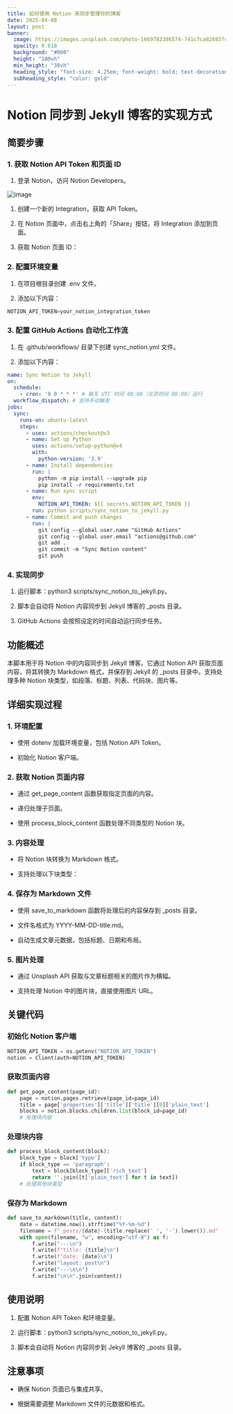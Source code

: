 ```yaml
---
title: 如何使用 Notion 来同步管理你的博客
date: 2025-04-08
layout: post
banner:
  image: https://images.unsplash.com/photo-1669782386574-741c7ca82683?crop=entropy&cs=tinysrgb&fit=max&fm=jpg&ixid=M3w2OTIwMzJ8MHwxfHJhbmRvbXx8fHx8fHx8fDE3NDQxNTA3NjR8&ixlib=rb-4.0.3&q=80&w=1080
  opacity: 0.618
  background: "#000"
  height: "100vh"
  min_height: "38vh"
  heading_style: "font-size: 4.25em; font-weight: bold; text-decoration: underline"
  subheading_style: "color: gold"
---
```


# Notion 同步到 Jekyll 博客的实现方式

## 简要步骤

### 1. 获取 Notion API Token 和页面 ID

1. 登录 Notion，访问 Notion Developers。

![image](https://prod-files-secure.s3.us-west-2.amazonaws.com/a7a0cc5a-89b9-4cda-8686-1fba0ca52f40/d19c1afe-dea5-4312-9333-786b0ba83054/image.png?X-Amz-Algorithm=AWS4-HMAC-SHA256&X-Amz-Content-Sha256=UNSIGNED-PAYLOAD&X-Amz-Credential=ASIAZI2LB4665NPPTETL%2F20250408%2Fus-west-2%2Fs3%2Faws4_request&X-Amz-Date=20250408T221924Z&X-Amz-Expires=3600&X-Amz-Security-Token=IQoJb3JpZ2luX2VjEAYaCXVzLXdlc3QtMiJIMEYCIQCCZ%2FnuS0rX3Gv2gwu4%2B8Umsyg3VAP8F32TI81YPxJZVgIhAMmITPnXQ5D1%2BLGRMvzmFSifAoUJPomFGUzjy9Qia5SPKv8DCH8QABoMNjM3NDIzMTgzODA1Igzgo494zLrRTQeCY%2Fsq3AP1ROjRFbu5S6BHx45SFl6AgPF5R7d%2FUvGzj%2FZtkBrOThyuOyd8M0yH6v0zZC4zH%2BYdjQelxXfWFuH3tIr%2B%2FSyNYUpyI3Ea6v83g8uxeguAUFLL7PngUfpuS2nSSRb%2FB6KBoMv0ss2qrrwQ4rWwXKnXI8uWJi08r%2FowSTPdMaN2FjJUXTsSgK7BGG1CMlPkrb%2BUyrhuJNQC7frnDFsGWCburNfg%2Fg3mmrqp9bX1uPHGl%2FD7BuCPimeWmhGdxpwRAoPPFLLq%2B9ooRavDedYJRurAmL%2F75U6kbx5gM5oSAS9ybh6i5TVxY2sVlAXDwvsBZkyB4HJM4Qac%2Ba7rqy5EBRpEKFIwP2GNXAV9iFsU4NZk596MDg2ngbTrt7CbXpXc%2FBtclFaxf08CD0XQObsverQmvbtD0IBaILChb6%2B%2B9%2BLWzqTylo5Q8sl38NILEpaCCnTFd%2BYdOWDSCjmIctIa4YIAhNQehMB9HMbfYGSuqy7IJ2rBWmMk%2BlZ6rsSDfZ7EyedGjJkZxwREg6qEuAQeNI4MrksBl2HCC7QQmS7kvkRd%2FObHIKbobseTv67L7mYQxJr3Nol6WZWEB6FjHBNhWW513G2qGwwzZc1Abcju%2BZYkEP3AzE0oFfn4HxeFOjDswNa%2FBjqkAT2fM4eheOqTXX9v7WfVp7VeRKpYoYWwVqQ1ENOEdqKc9Jdim21nDCF%2Fr3ot3CAtle7izsumOTQS01qumyT5H1Lvn3M8GFvWPSPOshCvlZ0cgCif3NUE7yFd65RibOsOxHn3lsmjeCKkY%2Bhhv%2FHrY3x7TTAQTWMq%2BaUjlNeaoaXELUYfzCswUESDczRGeSFBU8CiJQW4f053lkQTMDSmMWimzTgO&X-Amz-Signature=45b077d02802d6afb37a7c5ca77e0cc8d357a87fc2722b1465ff26aa258f8dd4&X-Amz-SignedHeaders=host&x-id=GetObject)

1. 创建一个新的 Integration，获取 API Token。

1. 在 Notion 页面中，点击右上角的「Share」按钮，将 Integration 添加到页面。

1. 获取 Notion 页面 ID：


### 2. 配置环境变量

1. 在项目根目录创建 .env 文件。

1. 添加以下内容：

```javascript
NOTION_API_TOKEN=your_notion_integration_token
```

### 3. 配置 GitHub Actions 自动化工作流

1. 在 .github/workflows/ 目录下创建 sync_notion.yml 文件。

1. 添加以下内容：

```yaml
name: Sync Notion to Jekyll
on:
  schedule:
    - cron: '0 0 * * *' # 每天 UTC 时间 00:00（北京时间 08:00）运行
  workflow_dispatch: # 支持手动触发
jobs:
  sync:
    runs-on: ubuntu-latest
    steps:
      - uses: actions/checkout@v3
      - name: Set up Python
        uses: actions/setup-python@v4
        with:
          python-version: '3.9'
      - name: Install dependencies
        run: |
          python -m pip install --upgrade pip
          pip install -r requirements.txt
      - name: Run sync script
        env:
          NOTION_API_TOKEN: ${{ secrets.NOTION_API_TOKEN }}
        run: python scripts/sync_notion_to_jekyll.py
      - name: Commit and push changes
        run: |
          git config --global user.name "GitHub Actions"
          git config --global user.email "actions@github.com"
          git add .
          git commit -m "Sync Notion content"
          git push
```

### 4. 实现同步

1. 运行脚本：python3 scripts/sync_notion_to_jekyll.py。

1. 脚本会自动将 Notion 内容同步到 Jekyll 博客的 _posts 目录。

1. GitHub Actions 会按照设定的时间自动运行同步任务。

## 功能概述

本脚本用于将 Notion 中的内容同步到 Jekyll 博客。它通过 Notion API 获取页面内容，将其转换为 Markdown 格式，并保存到 Jekyll 的 _posts 目录中。支持处理多种 Notion 块类型，如段落、标题、列表、代码块、图片等。

## 详细实现过程

### 1. 环境配置

- 使用 dotenv 加载环境变量，包括 Notion API Token。

- 初始化 Notion 客户端。

### 2. 获取 Notion 页面内容

- 通过 get_page_content 函数获取指定页面的内容。

- 递归处理子页面。

- 使用 process_block_content 函数处理不同类型的 Notion 块。

### 3. 内容处理

- 将 Notion 块转换为 Markdown 格式。

- 支持处理以下块类型：


### 4. 保存为 Markdown 文件

- 使用 save_to_markdown 函数将处理后的内容保存到 _posts 目录。

- 文件名格式为 YYYY-MM-DD-title.md。

- 自动生成文章元数据，包括标题、日期和布局。

### 5. 图片处理

- 通过 Unsplash API 获取与文章标题相关的图片作为横幅。

- 支持处理 Notion 中的图片块，直接使用图片 URL。

## 关键代码

### 初始化 Notion 客户端

```python
NOTION_API_TOKEN = os.getenv("NOTION_API_TOKEN")
notion = Client(auth=NOTION_API_TOKEN)
```

### 获取页面内容

```python
def get_page_content(page_id):
    page = notion.pages.retrieve(page_id=page_id)
    title = page['properties']['title']['title'][0]['plain_text']
    blocks = notion.blocks.children.list(block_id=page_id)
    # 处理块内容
```

### 处理块内容

```python
def process_block_content(block):
    block_type = block['type']
    if block_type == 'paragraph':
        text = block[block_type]['rich_text']
        return ''.join([t['plain_text'] for t in text])
    # 处理其他块类型
```

### 保存为 Markdown

```python
def save_to_markdown(title, content):
    date = datetime.now().strftime("%Y-%m-%d")
    filename = f"_posts/{date}-{title.replace(' ', '-').lower()}.md"
    with open(filename, "w", encoding="utf-8") as f:
        f.write("---\n")
        f.write(f"title: {title}\n")
        f.write(f"date: {date}\n")
        f.write("layout: post\n")
        f.write("---\n\n")
        f.write("\n\n".join(content))
```

## 使用说明

1. 配置 Notion API Token 和环境变量。

1. 运行脚本：python3 scripts/sync_notion_to_jekyll.py。

1. 脚本会自动将 Notion 内容同步到 Jekyll 博客的 _posts 目录。

## 注意事项

- 确保 Notion 页面已与集成共享。

- 根据需要调整 Markdown 文件的元数据和格式。